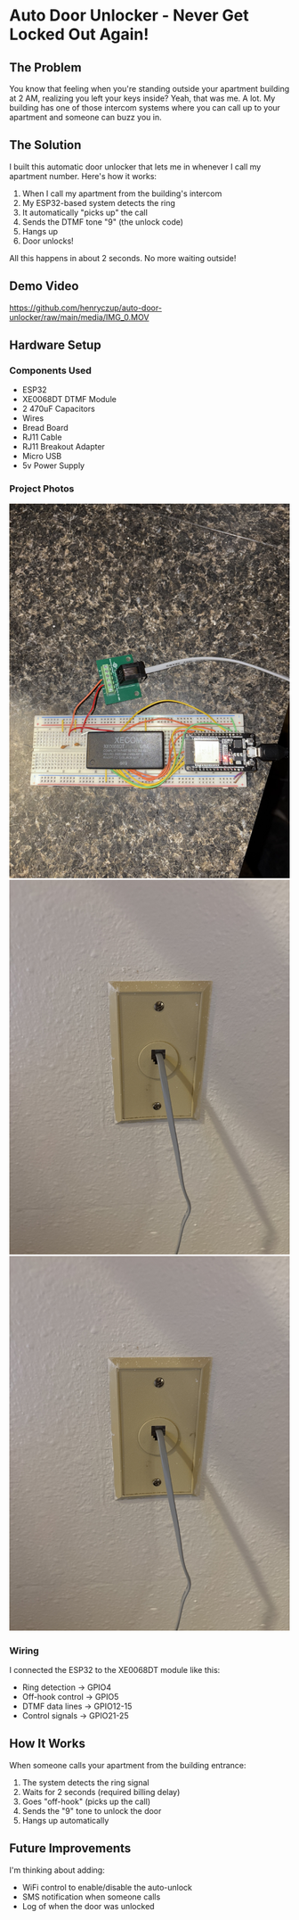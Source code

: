 # Auto Door Unlocker - Never Get Locked Out Again!

## The Problem

You know that feeling when you're standing outside your apartment building at 2 AM, realizing you left your keys inside? Yeah, that was me. A lot. My building has one of those intercom systems where you can call up to your apartment and someone can buzz you in.

## The Solution

I built this automatic door unlocker that lets me in whenever I call my apartment number. Here's how it works:

1. When I call my apartment from the building's intercom
2. My ESP32-based system detects the ring
3. It automatically "picks up" the call
4. Sends the DTMF tone "9" (the unlock code)
5. Hangs up
6. Door unlocks!

All this happens in about 2 seconds. No more waiting outside!

## Demo Video

https://github.com/henryczup/auto-door-unlocker/raw/main/media/IMG_0.MOV

## Hardware Setup

### Components Used

- ESP32
- XE0068DT DTMF Module
- 2 470uF Capacitors
- Wires
- Bread Board
- RJ11 Cable
- RJ11 Breakout Adapter
- Micro USB
- 5v Power Supply

### Project Photos

![Project Overview](media/image_67210241.JPG)
![Circuit Detail 1](<media/image_6209779%20(4).JPG>)
![Circuit Detail 2](<media/image_6209779%20(5).JPG>)

### Wiring

I connected the ESP32 to the XE0068DT module like this:

- Ring detection -> GPIO4
- Off-hook control -> GPIO5
- DTMF data lines -> GPIO12-15
- Control signals -> GPIO21-25

## How It Works

When someone calls your apartment from the building entrance:

1. The system detects the ring signal
2. Waits for 2 seconds (required billing delay)
3. Goes "off-hook" (picks up the call)
4. Sends the "9" tone to unlock the door
5. Hangs up automatically

## Future Improvements

I'm thinking about adding:

- WiFi control to enable/disable the auto-unlock
- SMS notification when someone calls
- Log of when the door was unlocked
